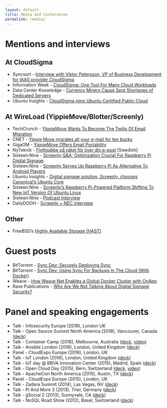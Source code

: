 ```yaml
---
layout: default
title: Media and Conferences
permalink: /media/
---
```

<div class="copy">
  <h1>Mentions and interviews</h1>
  <h2>At CloudSigma</h2>
  <ul>
    <li>Syncsort - <a href="https://blog.syncsort.com/2015/01/big-data/interview-viktor-petersson-vp-business-development-iaas-provider-cloudsigma/">Interview with Viktor Petersson, VP of Business Development for IAAS provider CloudSigma</a></li>
    <li>Information Week - <a href="https://www.informationweek.com/cloud/cloud-storage/cloudsigma-one-tool-for-many-cloud-workloads/d/d-id/1114055">CloudSigma: One Tool For Many Cloud Workloads</a></li>
    <li>Data Center Knowledge - <a href="https://www.informationweek.com/cloud/cloud-storage/cloudsigma-one-tool-for-many-cloud-workloads/d/d-id/1114055">Currency Miners Cause Spot Shortages of Dedicated Servers</a></li>
    <li>Ubuntu Insights - <a href="https://blog.ubuntu.com/2014/10/15/cloudsigma-joins-ubuntu-certified-public-cloud">CloudSigma joins Ubuntu Certified Public Cloud</a></li>
  </ul>
  <h2>At WireLoad (YippieMove/Blotter/Screenly)</h2>
  <ul>
    <li>TechCrunch - <a href="https://techcrunch.com/2012/02/07/yippiemove-wants-to-become-the-twilio-of-email-migration/">YippieMove Wants To Become The Twilio Of Email Migration</a></li>
    <li>CNET - <a href="https://www.cnet.com/news/yippie-move-migrates-all-your-e-mail-for-ten-bucks/">Yippie Move migrates all your e-mail for ten bucks</a></li>
    <li>GigaOM - <a href="https://gigaom.com/2008/08/14/yippiemove-email-portability/">YippieMove Offers Email Portability</a></li>
    <li>NyTeknik - <a href="https://www.nyteknik.se/digitalisering/flyttgubbe-pa-natet-for-over-din-e-post-6408650">Flyttgubbe på nätet för över din e-post</a> [Swedish]</li>
    <li>Sixteen:Nine - <a href="https://www.sixteen-nine.net/2014/03/24/screenly-qa-optimization-crucial-raspberry-pi-digital-signage/">Screenly Q&amp;A: Optimization Crucial For Raspberry Pi Digital Signage</a></li>
    <li>Sixteen:Nine - <a href="https://www.sixteen-nine.net/2013/05/03/screenly-serves-raspberry-pi-alternative-android-players/">Screenly Serves Up Raspberry Pi As Alternative To Android Players</a></li>
    <li>Ubuntu Insights - <a href="https://blog.ubuntu.com/2016/05/18/digital-signage-solution-screenly-chooses-canonicals-ubuntu-core">Digital signage solution, Screenly, chooses Canonical’s Ubuntu Core</a></li>
    <li>Sixteen:Nine - <a href="https://www.sixteen-nine.net/2016/05/18/screenlys-raspberry-pi-powered-platform-shifting-to-new-iot-version-of-ubuntu-linux/">Screenly’s Raspberry Pi-Powered Platform Shifting To New IoT Version Of Ubuntu Linux</a></li>
    <li>Sixteen:Nine - <a href="http://sixteennine.podbean.com/e/viktor-petersson-screenly/">Podcast Interview</a></li>
    <li>DailyDOOH - <a href="https://www.youtube.com/watch?v=LtFCOHrgvs4">Screenly + NEC interview</a></li>
  </ul>
  <h2>Other</h2>
  <ul>
    <li>FreeBSD’s <a href="https://www.freebsd.org/doc/en/books/handbook/disks-hast.html">Highly Available Storage (HAST)</a></li>
  </ul>
  <h1>Guest posts</h1>
  <ul>
    <li>BitTorrent - <a href="https://www.resilio.com/blog/sync-dev-securely-deploying-sync">Sync Dev: Securely Deploying Sync</a></li>
    <li>BitTorrent - <a href="https://www.resilio.com/blog/sync-dev-using-sync-for-backups-in-the-cloud-with-docker">Sync Dev: Using Sync For Backups In The Cloud (With Docker)</a></li>
    <li>Weave - <a href="https://www.weave.works/blog/weave-global-docker-cluster/">How Weave Net Enables a Global Docker Cluster with OnApp</a></li>
    <li>Rave Publications - <a href="https://www.ravepubs.com/not-talking-digital-signage-security/">Why Are We Not Talking About Digital Signage Security?</a></li>
  </ul>
  <h1>Panel and speaking engagements</h1>
  <ul>
    <li>Talk - Infosecurity Europe (2019), London UK</li>
    <li>Talk - Open Source Summit North America (2018), Vancouver, Canada (<a href="https://events.linuxfoundation.org/wp-content/uploads/2017/11/The-S-in-IoT-Stands-for-Security-Viktor-Petersson-Screenly-Andrew-Martin-Control-Plane.pdf">deck</a>)</li>
    <li>Talk - Container Camp (2018), Melbourne, Australia (<a href="https://docs.google.com/presentation/d/1E1ZzkMmytOoW-aLkWlJzFT1MYLWE2RyAv0qOjQkxDt8/edit?usp=sharing">deck</a>, <a href="https://www.youtube.com/watch?v=PmWYTjr_Xso">video</a>)</li>
    <li>Talk - Ansible London (2016), London, United Kingdom (<a href="https://speakerdeck.com/vpetersson/provisioner-at-ansible-london">deck</a>)</li>
    <li>Panel - CloudExpo Europe (2016), London, UK</li>
    <li>Talk - IoT London (2016), London, United Kingdom (<a href="https://speakerdeck.com/vpetersson/screenly-at-iot-london">deck</a>)</li>
    <li>Talk - IoT day @ BBVA Innovation Center (2015), Madrid, Spain (<a href="https://speakerdeck.com/vpetersson/iot-use-case-screenly">deck</a>)</li>
    <li>Talk - Open Cloud Day (2015), Bern, Switzerland (<a href="https://speakerdeck.com/vpetersson/server-evolution-from-mainframes-to-containers-and-paas">deck</a>, <a href="https://www.youtube.com/watch?v=pHdc3f98Kxs&index=11&list=PLofS3lNZckseu0v_CP4XjgDUQxRKfF6gA">video</a>) </li>
    <li>Talk - ApacheCon North America (2015), Austin, TX (<a href="https://speakerdeck.com/vpetersson/an-introduction-to-cgroups-and-cgroupspy">deck</a>)</li>
    <li>Panel - CloudExpo Europe (2015), London, UK</li>
    <li>Talk - Zadara Summit (2014), Las Vegas, NV (<a href="https://speakerdeck.com/vpetersson/cloudsigma-zadara-summit">deck</a>)</li>
    <li>Talk - Pi And More 3 (2013), Trier, Germany (<a href="https://speakerdeck.com/vpetersson/screenly-at-pi-and-more-3">deck</a>)</li>
    <li>Talk - gSocial 2 (2013), Sunnyvale, CA (<a href="https://speakerdeck.com/vpetersson/email-migration-best-practices">deck</a>)</li>
    <li>Talk - NoSQL Road Show (2012), Basel, Switzerland (<a href="https://speakerdeck.com/vpetersson/mongodbs-replica-sets-painless-scaling-and-high-availability-ha">deck</a>)</li>
  </ul>
</div>
